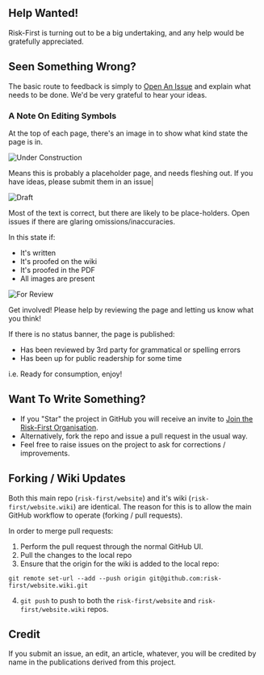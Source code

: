 ## Help Wanted!

Risk-First is turning out to be a big undertaking, and any help would be gratefully appreciated.  

## Seen Something Wrong?

The basic route to feedback is simply to [Open An Issue](https://github.com/risk-first/website/issues) and explain what needs to be done.  We'd be very grateful to hear your ideas.

### A Note On Editing Symbols

At the top of each page, there's an image in to show what kind state the page is in.  

![Under Construction](https://riskfirst.org/images/state/uc.png)

Means this is probably a placeholder page, and needs fleshing out.  If you have ideas, please submit them in an issue|

![Draft](https://riskfirst.org/images/state/draft.png)

Most of the text is correct, but there are likely to be place-holders.   Open issues if there are glaring omissions/inaccuracies.

In this state if:
 - It's written
 - It's proofed on the wiki
 - It's proofed in the PDF
 - All images are present
 
![For Review](https://riskfirst.org/images/state/for-review.png)
 
Get involved!  Please help by reviewing the page and letting us know what you think!  

If there is no status banner, the page is published:

- Has been reviewed by 3rd party for grammatical or spelling errors
- Has been up for public readership for some time

i.e. Ready for consumption, enjoy!

## Want To Write Something?

- If you "Star" the project in GitHub you will receive an invite to [Join the Risk-First Organisation](https://github.com/risk-first).
- Alternatively, fork the repo and issue a pull request in the usual way.
- Feel free to raise issues on the project to ask for corrections / improvements.

## Forking / Wiki Updates

Both this main repo (`risk-first/website`) and it's wiki (`risk-first/website.wiki`) are identical.  The reason for this is to allow the main GitHub workflow to operate (forking / pull requests).

In order to merge pull requests:

1. Perform the pull request through the normal GitHub UI.
2. Pull the changes to the local repo
3. Ensure that the origin for the wiki is added to the local repo:

```
git remote set-url --add --push origin git@github.com:risk-first/website.wiki.git
```

4. `git push` to push to both the `risk-first/website` and `risk-first/website.wiki` repos.

## Credit

If you submit an issue, an edit, an article, whatever, you will be credited by name in the publications derived from this project.  
